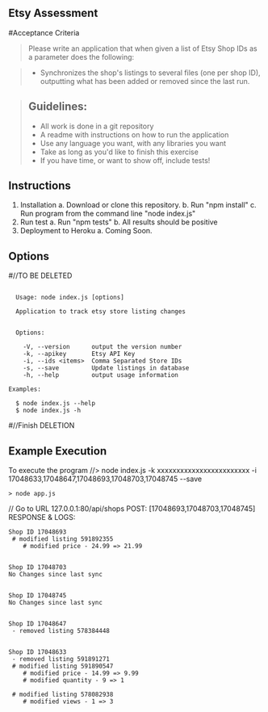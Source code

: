 ## Etsy Assessment


#Acceptance Criteria

> Please write an application that when given a list of Etsy Shop IDs as a parameter does the following:

> * Synchronizes the shop's listings to several files (one per shop ID), outputting what has been added or removed since the last run.

> Guidelines:
> ----
> * All work is done in a git repository
> * A readme with instructions on how to run the application
> * Use any language you want, with any libraries you want
> * Take as long as you'd like to finish this exercise
> * If you have time, or want to show off, include tests!


## Instructions

1. Installation
  a. Download or clone this repository.
  b. Run "npm install"
  c. Run program from the command line "node index.js"
2. Run test
  a. Run "npm tests"
  b. All results should be positive 
3. Deployment to Heroku
  a. Coming Soon. 

## Options
#//TO BE DELETED
```

  Usage: node index.js [options]

  Application to track etsy store listing changes


  Options:

    -V, --version      output the version number
    -k, --apikey       Etsy API Key
    -i, --ids <items>  Comma Separated Store IDs
    -s, --save         Update listings in database
    -h, --help         output usage information

Examples:

  $ node index.js --help
  $ node index.js -h

```
#//Finish DELETION

## Example Execution

To execute the program
//> node index.js -k xxxxxxxxxxxxxxxxxxxxxxxx -i 17048633,17048647,17048693,17048703,17048745 --save
```
> node app.js
```
// Go to URL 127.0.0.1:80/api/shops
POST: [17048693,17048703,17048745]
RESPONSE & LOGS: 
```
Shop ID 17048693
 # modified listing 591892355
    # modified price - 24.99 => 21.99


Shop ID 17048703
No Changes since last sync


Shop ID 17048745
No Changes since last sync


Shop ID 17048647
 - removed listing 578384448


Shop ID 17048633
 - removed listing 591891271
 # modified listing 591890547
    # modified price - 14.99 => 9.99
    # modified quantity - 9 => 1

 # modified listing 578082938
    # modified views - 1 => 3
```
